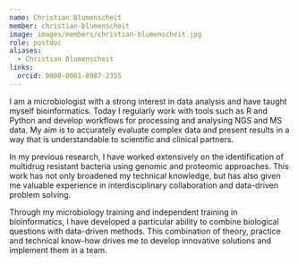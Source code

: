 ```yaml
---
name: Christian Blumenscheit
member: christian-blumenscheit
image: images/members/christian-blumenscheit.jpg
role: postdoc
aliases:
  - Christian Blumenscheit
links:
  orcid: 0000-0001-8987-2355
---
```


I am a microbiologist with a strong interest in data analysis and have taught myself bioinformatics. Today I regularly work with tools such as R and Python and develop workflows for processing and analysing NGS and MS data. My aim is to accurately evaluate complex data and present results in a way that is understandable to scientific and clinical partners.

In my previous research, I have worked extensively on the identification of multidrug resistant bacteria using genomic and proteomic approaches. This work has not only broadened my technical knowledge, but has also given me valuable experience in interdisciplinary collaboration and data-driven problem solving.

Through my microbiology training and independent training in bioinformatics, I have developed a particular ability to combine biological questions with data-driven methods. This combination of theory, practice and technical know-how drives me to develop innovative solutions and implement them in a team.

